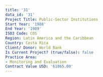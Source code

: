 ```yaml
---
title: '31'
data_id: '31'
Project Title: Public-Sector Institutions
Start Year: '1988'
End Year: '1989'
ISO3 Code: COS
Region: Latin America and the Caribbean
Country: Costa Rica
Client/ Donor: World Bank
Is Current Project? (true/false): false
Practice Area:
- Monitoring and Evaluation
Contract Value USD: '61865.00'
---
```


